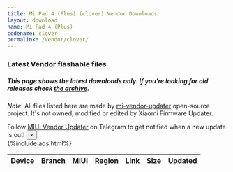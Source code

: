 ```yaml
---
title: Mi Pad 4 (Plus) (clover) Vendor Downloads
layout: download
name: Mi Pad 4 (Plus)
codename: clover
permalink: /vendor/clover/
---
```


### Latest Vendor flashable files
##### This page shows the latest downloads only. If you're looking for old releases check [the archive](/archive/vendor/clover/).

*Note*: All files listed here are made by [mi-vendor-updater](https://github.com/TryHardDood/mi-vendor-updater) open-source project. It's not owned, modified or edited by Xiaomi Firmware Updater.
<div class="alert alert-primary alert-dismissible fade show" role="alert">
    Follow <a href="https://t.me/MIUIVendorUpdater" class="alert-link">MIUI Vendor Updater</a> on Telegram to get notified when a new update is out!
    <button type="button" class="close" data-dismiss="alert" aria-label="Close">
        <span aria-hidden="true">&times;</span>
    </button>
</div>
{%include ads.html%}
<div class="table-responsive-md" id="table-wrapper">
    <table id="vendor" class="display dt-responsive compact table table-striped table-hover table-sm">
        <thead class="thead-dark">
            <tr>
                <th>Device</th>
                <th>Branch</th>
                <th>MIUI</th>
                <th>Region</th>
                <th>Link</th>
                <th>Size</th>
                <th>Updated</th>
            </tr>
        </thead>
        <script>loadVendorDownloads('clover', 'latest')</script>
    </table>
</div>
